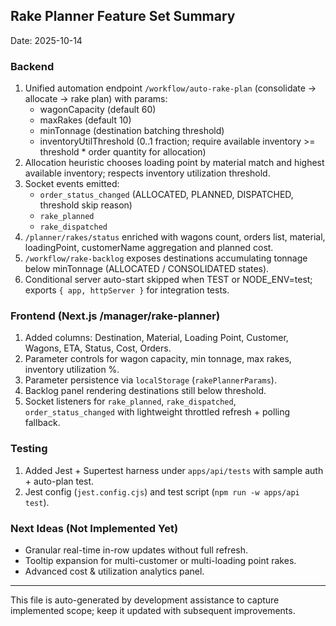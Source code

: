 ## Rake Planner Feature Set Summary

Date: 2025-10-14

### Backend
1. Unified automation endpoint `/workflow/auto-rake-plan` (consolidate -> allocate -> rake plan) with params:
   - wagonCapacity (default 60)
   - maxRakes (default 10)
   - minTonnage (destination batching threshold)
   - inventoryUtilThreshold (0..1 fraction; require available inventory >= threshold * order quantity for allocation)
2. Allocation heuristic chooses loading point by material match and highest available inventory; respects inventory utilization threshold.
3. Socket events emitted:
   - `order_status_changed` (ALLOCATED, PLANNED, DISPATCHED, threshold skip reason)
   - `rake_planned`
   - `rake_dispatched`
4. `/planner/rakes/status` enriched with wagons count, orders list, material, loadingPoint, customerName aggregation and planned cost.
5. `/workflow/rake-backlog` exposes destinations accumulating tonnage below minTonnage (ALLOCATED / CONSOLIDATED states).
6. Conditional server auto-start skipped when TEST or NODE_ENV=test; exports `{ app, httpServer }` for integration tests.

### Frontend (Next.js /manager/rake-planner)
1. Added columns: Destination, Material, Loading Point, Customer, Wagons, ETA, Status, Cost, Orders.
2. Parameter controls for wagon capacity, min tonnage, max rakes, inventory utilization %.
3. Parameter persistence via `localStorage` (`rakePlannerParams`).
4. Backlog panel rendering destinations still below threshold.
5. Socket listeners for `rake_planned`, `rake_dispatched`, `order_status_changed` with lightweight throttled refresh + polling fallback.

### Testing
1. Added Jest + Supertest harness under `apps/api/tests` with sample auth + auto-plan test.
2. Jest config (`jest.config.cjs`) and test script (`npm run -w apps/api test`).

### Next Ideas (Not Implemented Yet)
- Granular real-time in-row updates without full refresh.
- Tooltip expansion for multi-customer or multi-loading point rakes.
- Advanced cost & utilization analytics panel.

---
This file is auto-generated by development assistance to capture implemented scope; keep it updated with subsequent improvements.